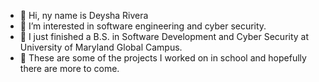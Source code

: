 - 👋 Hi, ny name is Deysha Rivera
- 👀 I’m interested in software engineering and cyber security.
- 🌱 I just finished a B.S. in Software Development and Cyber Security at University of Maryland Global Campus.
- 💞️ These are some of the projects I worked on in school and hopefully there are more to come.


<!---
rathlorieldc/rathlorieldc is a ✨ special ✨ repository because its `README.md` (this file) appears on your GitHub profile.
You can click the Preview link to take a look at your changes.
--->
